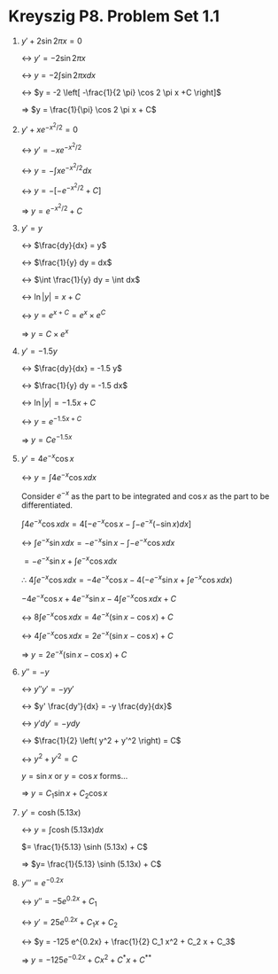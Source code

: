 # Kreyszig P8. Problem Set 1.1

1. $y' + 2\sin 2\pi x = 0$
    
    ↔ $y' = -2\sin 2 \pi x$
    
    ↔ $y = -2 \int \sin 2\pi x dx$
    
    ↔ $y = -2 \left[ -\frac{1}{2 \pi} \cos 2 \pi x +C \right]$
    
    ⇒ $y = \frac{1}{\pi} \cos 2 \pi x + C$
    
2. $y' + x e^{-x^2 / 2} = 0$
    
    ↔ $y' = -x e^{-x^2 / 2}$
    
    ↔ $y = - \int x e^{-x^2 / 2}  dx$
    
    ↔ $y = - \left[ -e^{-x^2 / 2} + C \right]$
    
    ⇒ $y = e^{-x^2 / 2} + C$
    
3. $y' = y$
    
    ↔ $\frac{dy}{dx} = y$
    
    ↔ $\frac{1}{y}  dy = dx$
    
    ↔ $\int \frac{1}{y}  dy = \int  dx$
    
    ↔ $\ln |y| = x + C$
    
    ↔ $y = e^{x + C} = e^x \times e^C$
    
    ⇒ $y = C \times e^x$ 
    
4. $y' = -1.5 y$
    
    ↔ $\frac{dy}{dx} = -1.5 y$
    
    ↔ $\frac{1}{y}  dy = -1.5  dx$
    
    ↔ $\ln |y| = -1.5x + C$
    
    ↔ $y = e^{-1.5 x + C}$
    
    ⇒ $y = C e^{-1.5x}$
    
5. $y' = 4e^{-x} \cos x$
    
    ↔ $y = \int 4e^{-x } \cos x  dx$ 
    
    Consider $e^{-x}$ as the part to be integrated and $\cos x$ as the part to be differentiated.
    
    $\int 4 e^{-x} \cos x  dx = 4 \left[ -e^{-x} \cos x - \int -e^{-x} (-\sin x) dx \right]$
    
    ↔ $\int e^{-x} \sin x  dx = -e^{-x} \sin x - \int -e^{-x} \cos x  dx$ 
    
    $= -e^{-x} \sin x + \int e^{-x} \cos x  dx$  
    
    ∴ $4 \int e^{-x} \cos x dx = - 4e^{-x} \cos x -4 \left( -e^{-x} \sin x + \int e^{-x} \cos x dx  \right)$
    
    $-4e^{-x} \cos x + 4e^{-x} \sin x - 4 \int e^{-x} \cos x  dx + C$
    
    ↔ $8 \int e^{-x} \cos x  dx = 4 e^{-x} \left(\sin x  - \cos x\right) + C$
    
    ↔ $4 \int e^{-x} \cos x  dx = 2 e^{-x} \left(\sin x  - \cos x\right) + C$
    
    ⇒  $y = 2e^{-x} \left( \sin x - \cos x \right) + C$
    
6. $y'' = -y$
    
    ↔ $y'' y' = -y y'$
    
    ↔ $y' \frac{dy'}{dx} = -y \frac{dy}{dx}$
    
    ↔ $y'  dy' = - y dy$
    
    ↔ $\frac{1}{2} \left( y^2 + y'^2 \right) = C$
    
    ↔ $y^2 + y'^2 = C$
    
    $y = \sin x$ or $y = \cos x$ forms...
    
    ⇒ $y = C_1 \sin x + C_2 \cos x$
    
7. $y' = \cosh (5.13x)$
    
    ↔ $y = \int \cosh (5.13x) dx$
    
    $= \frac{1}{5.13} \sinh (5.13x) + C$
    
    ⇒ $y= \frac{1}{5.13} \sinh (5.13x) + C$
    
8. $y''' = e^{-0.2x}$
    
    ↔ $y'' = -5 e^{0.2x} + C_1$ 
    
    ↔ $y' = 25e^{0.2x} + C_1 x + C_2$ 
    
    ↔ $y = -125 e^{0.2x} + \frac{1}{2} C_1 x^2 + C_2 x + C_3$ 
    
    ⇒ $y = -125 e^{-0.2x} + Cx^2 + C^* x + C^{**}$
